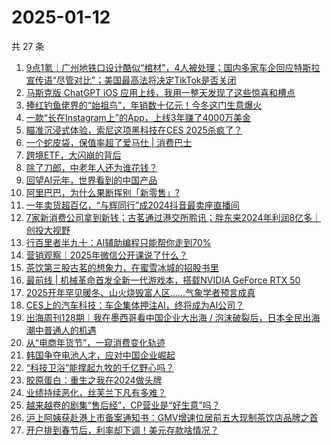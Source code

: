 # 2025-01-12

共 27 条

<!-- BEGIN 36KR -->
<!-- 最后更新时间 2025-01-12 06:07:19 +0800 -->
1. [9点1氪｜广州地铁口设计酷似“棺材”，4人被处理；国内多家车企回应特斯拉宣传语“尽管对比”；美国最高法将决定TikTok是否关闭](https://36kr.com/p/3117624037036294)
1. [马斯克版 ChatGPT iOS 应用上线，我用一整天发现了这些惊喜和槽点](https://36kr.com/p/3118160230076678)
1. [捧红钓鱼佬界的“始祖鸟”，年销数十亿元！今冬这门生意爆火](https://36kr.com/p/3117009930735619)
1. [一款“长在Instagram上”的App，上线3年赚了4000万美金](https://36kr.com/p/3116989372076290)
1. [瞄准沉浸式体验，索尼这项黑科技在CES 2025杀疯了？](https://36kr.com/p/3117071091453956)
1. [一个蛇皮袋，保值率超了爱马仕 | 消费巴士](https://36kr.com/p/3116971068456706)
1. [跨境ETF，大闪崩的背后](https://36kr.com/p/3116970250342406)
1. [除了刀郎，中老年人还为谁花钱？](https://36kr.com/p/3116914069966857)
1. [回望AI元年，世界看到的中国产品](https://36kr.com/p/3117699684274180)
1. [阿里巴巴，为什么果断挥别「新零售」?](https://36kr.com/p/3117165141212933)
1. [一年卖货超百亿，“与辉同行”成2024抖音最卖座直播间](https://36kr.com/p/3117815740993545)
1. [7家新消费公司拿到新钱；古茗通过港交所聆讯；胖东来2024年利润8亿多｜创投大视野](https://36kr.com/p/3118269615673352)
1. [行百里者半九十：AI辅助编程只能帮你走到70%](https://36kr.com/p/3102498074971907)
1. [营销观察｜2025年微信公开课说了什么？](https://36kr.com/p/3116603121684483)
1. [茶饮第三股古茗的想象力，在蜜雪冰城的招股书里](https://36kr.com/p/3116989549056264)
1. [最前线 | 机械革命首发全新一代游戏本，搭载NVIDIA GeForce RTX 50](https://36kr.com/p/3118143947329797)
1. [2025开年罕见暖冬、山火烧毁富人区……气象学者预言成真](https://36kr.com/p/3117574447026178)
1. [CES上的汽车科技：车企集体押注AI，终将成为AI公司？](https://36kr.com/p/3117033091874304)
1. [出海周刊128期｜我在墨西哥看中国企业大出海 / 泡沫破裂后，日本全民出海潮中普通人的机遇](https://36kr.com/p/3116274114318593)
1. [从“电商年货节”，一窥消费变化轨迹](https://36kr.com/p/3117732915581190)
1. [韩国争夺电池人才，应对中国企业崛起](https://36kr.com/p/3117607327207682)
1. [“科技卫浴”能撑起九牧的千亿野心吗？](https://36kr.com/p/3117639081672457)
1. [胶原蛋白：重生之我在2024做头牌](https://36kr.com/p/3117095849115138)
1. [业绩持续恶化，丝芙兰下凡有多难？](https://36kr.com/p/3116942205292546)
1. [越来越卷的剧集“售后经”，CP营业是“好生意”吗？](https://36kr.com/p/3117052489732099)
1. [沪上阿姨获赴港上市备案通知书：GMV增速位居前五大现制茶饮店品牌之首](https://36kr.com/p/3117679294353414)
1. [开户排到春节后，利率却下调！美元存款啥情况？](https://36kr.com/p/3117667040514050)
<!-- END 36KR -->